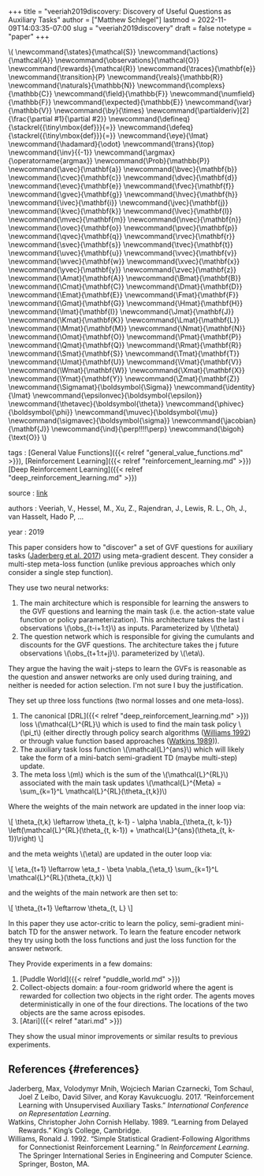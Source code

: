 +++
title = "veeriah2019discovery: Discovery of Useful Questions as Auxiliary Tasks"
author = ["Matthew Schlegel"]
lastmod = 2022-11-09T14:03:35-07:00
slug = "veeriah2019discovery"
draft = false
notetype = "paper"
+++

\\( \newcommand{\states}{\mathcal{S}}
\newcommand{\actions}{\mathcal{A}}
\newcommand{\observations}{\mathcal{O}}
\newcommand{\rewards}{\mathcal{R}}
\newcommand{\traces}{\mathbf{e}}
\newcommand{\transition}{P}
\newcommand{\reals}{\mathbb{R}}
\newcommand{\naturals}{\mathbb{N}}
\newcommand{\complexs}{\mathbb{C}}
\newcommand{\field}{\mathbb{F}}
\newcommand{\numfield}{\mathbb{F}}
\newcommand{\expected}{\mathbb{E}}
\newcommand{\var}{\mathbb{V}}
\newcommand{\by}{\times}
\newcommand{\partialderiv}[2]{\frac{\partial #1}{\partial #2}}
\newcommand{\defineq}{\stackrel{{\tiny\mbox{def}}}{=}}
\newcommand{\defeq}{\stackrel{{\tiny\mbox{def}}}{=}}
\newcommand{\eye}{\Imat}
\newcommand{\hadamard}{\odot}
\newcommand{\trans}{\top}
\newcommand{\inv}{{-1}}
\newcommand{\argmax}{\operatorname{argmax}}
\newcommand{\Prob}{\mathbb{P}}
\newcommand{\avec}{\mathbf{a}}
\newcommand{\bvec}{\mathbf{b}}
\newcommand{\cvec}{\mathbf{c}}
\newcommand{\dvec}{\mathbf{d}}
\newcommand{\evec}{\mathbf{e}}
\newcommand{\fvec}{\mathbf{f}}
\newcommand{\gvec}{\mathbf{g}}
\newcommand{\hvec}{\mathbf{h}}
\newcommand{\ivec}{\mathbf{i}}
\newcommand{\jvec}{\mathbf{j}}
\newcommand{\kvec}{\mathbf{k}}
\newcommand{\lvec}{\mathbf{l}}
\newcommand{\mvec}{\mathbf{m}}
\newcommand{\nvec}{\mathbf{n}}
\newcommand{\ovec}{\mathbf{o}}
\newcommand{\pvec}{\mathbf{p}}
\newcommand{\qvec}{\mathbf{q}}
\newcommand{\rvec}{\mathbf{r}}
\newcommand{\svec}{\mathbf{s}}
\newcommand{\tvec}{\mathbf{t}}
\newcommand{\uvec}{\mathbf{u}}
\newcommand{\vvec}{\mathbf{v}}
\newcommand{\wvec}{\mathbf{w}}
\newcommand{\xvec}{\mathbf{x}}
\newcommand{\yvec}{\mathbf{y}}
\newcommand{\zvec}{\mathbf{z}}
\newcommand{\Amat}{\mathbf{A}}
\newcommand{\Bmat}{\mathbf{B}}
\newcommand{\Cmat}{\mathbf{C}}
\newcommand{\Dmat}{\mathbf{D}}
\newcommand{\Emat}{\mathbf{E}}
\newcommand{\Fmat}{\mathbf{F}}
\newcommand{\Gmat}{\mathbf{G}}
\newcommand{\Hmat}{\mathbf{H}}
\newcommand{\Imat}{\mathbf{I}}
\newcommand{\Jmat}{\mathbf{J}}
\newcommand{\Kmat}{\mathbf{K}}
\newcommand{\Lmat}{\mathbf{L}}
\newcommand{\Mmat}{\mathbf{M}}
\newcommand{\Nmat}{\mathbf{N}}
\newcommand{\Omat}{\mathbf{O}}
\newcommand{\Pmat}{\mathbf{P}}
\newcommand{\Qmat}{\mathbf{Q}}
\newcommand{\Rmat}{\mathbf{R}}
\newcommand{\Smat}{\mathbf{S}}
\newcommand{\Tmat}{\mathbf{T}}
\newcommand{\Umat}{\mathbf{U}}
\newcommand{\Vmat}{\mathbf{V}}
\newcommand{\Wmat}{\mathbf{W}}
\newcommand{\Xmat}{\mathbf{X}}
\newcommand{\Ymat}{\mathbf{Y}}
\newcommand{\Zmat}{\mathbf{Z}}
\newcommand{\Sigmamat}{\boldsymbol{\Sigma}}
\newcommand{\identity}{\Imat}
\newcommand{\epsilonvec}{\boldsymbol{\epsilon}}
\newcommand{\thetavec}{\boldsymbol{\theta}}
\newcommand{\phivec}{\boldsymbol{\phi}}
\newcommand{\muvec}{\boldsymbol{\mu}}
\newcommand{\sigmavec}{\boldsymbol{\sigma}}
\newcommand{\jacobian}{\mathbf{J}}
\newcommand{\ind}{\perp\!\!\!\!\perp}
\newcommand{\bigoh}{\text{O}}
\\)

tags
: [General Value Functions]({{< relref "general_value_functions.md" >}}), [Reinforcement Learning]({{< relref "reinforcement_learning.md" >}})[Deep Reinforcement Learning]({{< relref "deep_reinforcement_learning.md" >}})

source
: [link](http://papers.nips.cc/paper/9129-discovery-of-useful-questions-as-auxiliary-tasks)

authors
: Veeriah, V., Hessel, M., Xu, Z., Rajendran, J., Lewis, R. L., Oh, J., van Hasselt, Hado P, …

year
: 2019

This paper considers how to "discover" a set of GVF questions for auxiliary tasks (<a href="#citeproc_bib_item_1">Jaderberg et al. 2017</a>) using meta-gradient descent. They consider a multi-step meta-loss function (unlike previous approaches which only consider a single step function).

They use two neural networks:

1.  The main architecture which is responsible for learning the answers to the GVF questions and learning the main task (i.e. the action-state value function or policy parameterization). This architecture takes the last i observations \\(\obs\_{t-i+1:t}\\) as inputs. Parameterized by \\(\theta\\)
2.  The question network which is responsible for giving the cumulants and discounts for the GVF questions. The architecture takes the j future observations \\(\obs\_{t+1:t+j}\\). parameterized by \\(\eta\\).

They argue the having the wait j-steps to learn the GVFs is reasonable as the question and answer networks are only used during training, and neither is needed for action selection. I'm not sure I buy the justification.

They set up three loss functions (two normal losses and one meta-loss).

1.  The canonical [DRL]({{< relref "deep_reinforcement_learning.md" >}}) loss \\(\mathcal{L}^{RL}\\) which is used to find the main task policy \\(\pi\_t\\) (either directly through policy search algorithms (<a href="#citeproc_bib_item_3">Williams 1992</a>) or through value function based approaches (<a href="#citeproc_bib_item_2">Watkins 1989</a>)).
2.  The auxiliary task loss function \\(\mathcal{L}^{ans}\\) which will likely take the form of a mini-batch semi-gradient TD (maybe multi-step) update.
3.  The meta loss \\(m\\) which is the sum of the \\(\mathcal{L}^{RL}\\) associated with the main task updates \\(\mathcal{L}^{Meta} = \sum\_{k=1}^L \mathcal{L}^{RL}(\theta\_{t,k})\\)

Where the weights of the main network are updated in the inner loop via:

\\[
\theta\_{t,k} \leftarrow \theta\_{t, k-1} - \alpha \nabla\_{\theta\_{t, k-1}} \left(\mathcal{L}^{RL}(\theta\_{t, k-1}) + \mathcal{L}^{ans}(\theta\_{t, k-1})\right)
\\]

and the meta weights \\(\eta\\) are updated in the outer loop via:

\\[
\eta\_{t+1} \leftarrow \eta\_t - \beta \nabla\_{\eta\_t} \sum\_{k=1}^L \mathcal{L}^{RL}(\theta\_{t,k})
\\]

and the weights of the main network are then set to:

\\[
\theta\_{t+1} \leftarrow \theta\_{t, L}
\\]

In this paper they use actor-critic to learn the policy, semi-gradient mini-batch TD for the answer network. To learn the feature encoder network they try using both the loss functions and just the loss function for the answer network.

They Provide experiments in a few domains:

1.  [Puddle World]({{< relref "puddle_world.md" >}})
2.  Collect-objects domain: a four-room gridworld where the agent is rewarded for collection two objects in the right order. The agents moves deterministically in one of the four directions. The locations of the two objects are the same across episodes.
3.  [Atari]({{< relref "atari.md" >}})

They show the usual minor improvements or similar results to previous experiments.


## References {#references}



<style>.csl-entry{text-indent: -1.5em; margin-left: 1.5em;}</style><div class="csl-bib-body">
  <div class="csl-entry"><a id="citeproc_bib_item_1"></a>Jaderberg, Max, Volodymyr Mnih, Wojciech Marian Czarnecki, Tom Schaul, Joel Z Leibo, David Silver, and Koray Kavukcuoglu. 2017. “Reinforcement Learning with Unsupervised Auxiliary Tasks.” <i>International Conference on Representation Learning</i>.</div>
  <div class="csl-entry"><a id="citeproc_bib_item_2"></a>Watkins, Christopher John Cornish Hellaby. 1989. “Learning from Delayed Rewards.” King’s College, Cambridge.</div>
  <div class="csl-entry"><a id="citeproc_bib_item_3"></a>Williams, Ronald J. 1992. “Simple Statistical Gradient-Following Algorithms for Connectionist Reinforcement Learning.” In <i>Reinforcement Learning</i>. The Springer International Series in Engineering and Computer Science. Springer, Boston, MA.</div>
</div>
